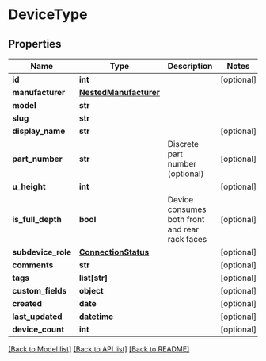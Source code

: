 # DeviceType

## Properties
Name | Type | Description | Notes
------------ | ------------- | ------------- | -------------
**id** | **int** |  | [optional] 
**manufacturer** | [**NestedManufacturer**](NestedManufacturer.md) |  | 
**model** | **str** |  | 
**slug** | **str** |  | 
**display_name** | **str** |  | [optional] 
**part_number** | **str** | Discrete part number (optional) | [optional] 
**u_height** | **int** |  | [optional] 
**is_full_depth** | **bool** | Device consumes both front and rear rack faces | [optional] 
**subdevice_role** | [**ConnectionStatus**](ConnectionStatus.md) |  | [optional] 
**comments** | **str** |  | [optional] 
**tags** | **list[str]** |  | [optional] 
**custom_fields** | **object** |  | [optional] 
**created** | **date** |  | [optional] 
**last_updated** | **datetime** |  | [optional] 
**device_count** | **int** |  | [optional] 

[[Back to Model list]](../README.md#documentation-for-models) [[Back to API list]](../README.md#documentation-for-api-endpoints) [[Back to README]](../README.md)


